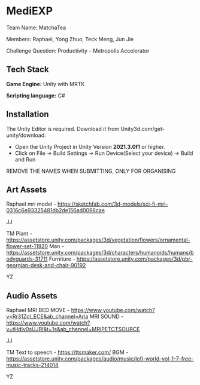 
# MediEXP

Team Name: MatchaTea

Members: Raphael, Yong Zhuo, Teck Meng, Jun Jie

Challenge Question: Productivity – Metropolis Accelerator



## Tech Stack

**Game Engine:** Unity with MRTK

**Scripting language:** C#


## Installation

The Unity Editor is required. Download it from Unity3d.com/get-unity/download.

 - Open the Unity Project  in Unity Version **2021.3.0f1** or higher.
 - Click on File -> Build Settings -> Run Device(Select your device) -> Build and Run

REMOVE THE NAMES WHEN SUBMITTING, ONLY FOR ORGANISING

## Art Assets 

Raphael
mri model - https://sketchfab.com/3d-models/sci-fi-mri-0316c6e93325481db2de156ad0098cae

JJ

TM
Plant - https://assetstore.unity.com/packages/3d/vegetation/flowers/ornamental-flower-set-11920
Man - https://assetstore.unity.com/packages/3d/characters/humanoids/humans/bodyguards-31711
Furniture - https://assetstore.unity.com/packages/3d/pbr-georgian-desk-and-chair-90192

YZ


## Audio Assets

Raphael
MRI BED MOVE - https://www.youtube.com/watch?v=Rr31ZcI_ECE&ab_channel=Aria
MRI SOUND - https://www.youtube.com/watch?v=tHdIv0sUJRI&t=1s&ab_channel=MRIPETCTSOURCE

JJ

TM
Text to speech - https://ttsmaker.com/
BGM - https://assetstore.unity.com/packages/audio/music/lofi-world-vol-1-7-free-music-tracks-214014


YZ
